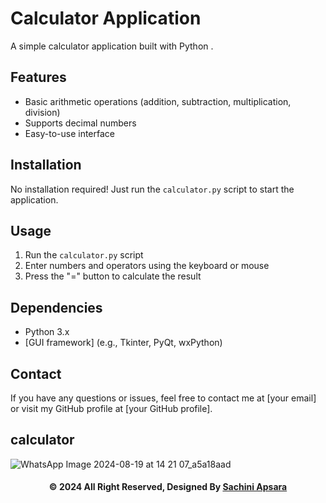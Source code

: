 # Calculator Application

A simple calculator application built with Python .

## Features

* Basic arithmetic operations (addition, subtraction, multiplication, division)
* Supports decimal numbers
* Easy-to-use interface

## Installation

No installation required! Just run the `calculator.py` script to start the application.

## Usage

1. Run the `calculator.py` script
2. Enter numbers and operators using the keyboard or mouse
3. Press the "=" button to calculate the result

## Dependencies

* Python 3.x
* [GUI framework] (e.g., Tkinter, PyQt, wxPython)

## Contact

If you have any questions or issues, feel free to contact me at [your email] or visit my GitHub profile at [your GitHub profile].

## calculator

![WhatsApp Image 2024-08-19 at 14 21 07_a5a18aad](https://github.com/user-attachments/assets/77e4d474-44bf-4c26-82c6-b6e41931bec8)

<div align="center">

#### © 2024 All Right Reserved, Designed By [Sachini Apsara](https://github.com/ApsaraWitharana)

</div>
